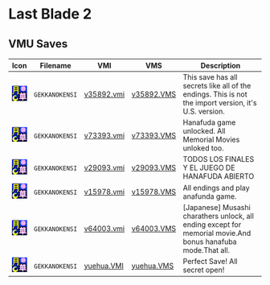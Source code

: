 # Last Blade 2

## VMU Saves

| Icon | Filename | VMI | VMS | Description |
|------|----------|-----|-----|-------------|
| ![Last Blade 2](../icons/GEKKANOKENSI.GIF) | `GEKKANOKENSI` | [v35892.vmi](v35892.vmi) | [v35892.VMS](v35892.VMS) | This save has all secrets like all of the endings. This is not the import version, it's U.S. version.  |
| ![Last Blade 2](../icons/GEKKANOKENSI.GIF) | `GEKKANOKENSI` | [v73393.vmi](v73393.vmi) | [v73393.VMS](v73393.VMS) | Hanafuda game unlocked. All Memorial Movies unloked too.  |
| ![Last Blade 2](../icons/GEKKANOKENSI.GIF) | `GEKKANOKENSI` | [v29093.vmi](v29093.vmi) | [v29093.VMS](v29093.VMS) | TODOS LOS FINALES Y EL JUEGO DE HANAFUDA ABIERTO  |
| ![Last Blade 2](../icons/GEKKANOKENSI.GIF) | `GEKKANOKENSI` | [v15978.vmi](v15978.vmi) | [v15978.VMS](v15978.VMS) | All endings and play anafunda game.  |
| ![Last Blade 2](../icons/GEKKANOKENSI.GIF) | `GEKKANOKENSI` | [v64003.vmi](v64003.vmi) | [v64003.VMS](v64003.VMS) | [Japanese] Musashi charathers unlock, all ending except for memorial movie.And bonus hanafuba mode.That all.  |
| ![Last Blade 2](../icons/GEKKANOKENSI.GIF) | `GEKKANOKENSI` | [yuehua.VMI](yuehua.VMI) | [yuehua.VMS](yuehua.VMS) | Perfect Save! All secret open! |
